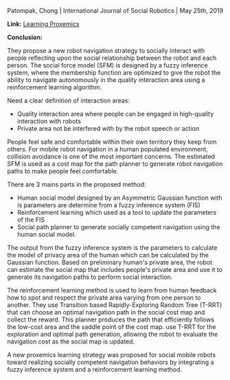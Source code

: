 Patompak, Chong | International Journal of Social Robotics | May 25th, 2019

**Link:** [Learning Proxemics](https://link.springer.com/article/10.1007/s12369-019-00560-9)

**Conclusion:**

They propose a new robot navigation strategy to socially interact with people reflecting upon the social relationship between the robot and each person. The social force model (SFM) is designed by a fuzzy inference system, where the membership function are optimized to give the robot the ability to navigate autonomously in the quality interaction area using a reinforcement learning algorithm.

Need a clear definition of interaction areas:
- Quality interaction area where people can be engaged in high-quality interaction with robots
- Private area not be interfered with by the robot speech or action

People feel safe and comfortable within their own territory they keep from others. For mobile robot navigation in a human populated environment, collision avoidance is one of the most important concerns. The estimated SFM is used as a cost map for the path planner to generate robot navigation paths to make people feel comfortable.

There are 3 mains parts in the proposed method:
- Human social model designed by an Asymmetric Gaussian function with is parameters are determine from a fuzzy inference system (FIS)
- Reinforcement learning which used as a tool to update the parameters of the FIS
- Social path planner to generate socially competent navigation using the human social model.

The output from the fuzzy inference system is the parameters to calculate the model of privacy area of the human which can be calculated by the Gaussian function. Based on preliminary human's private area, the robot can estimate the social map that includes people's private area and use it to generate its navigation paths to perform social interaction.

The reinforcement learning method is used to learn from human feedback how to spot and respect the private area varying from one person to another. They use Transition based Rapidly-Exploring Random Tree (T-RRT) that can choose an optimal navigation path in the social cost map and collect the reward. This planner produces the path that efficiently follows the low-cost area and the saddle point of the cost map. use T-RRT for the exploration and optimal path generation, allowing the robot to evaluate the navigation cost as the social map is updated.

A new proxemics learning strategy was proposed for social mobile robots toward realizing socially competent navigation behaviors by integrating a fuzzy inference system and a reinforcement learning method.